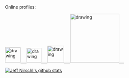 Online profiles:

<a href="https://orcid.org/0000-0001-6857-341X"><img src="https://orcid.org/assets/vectors/orcid.logo.icon.svg" alt="drawing" width="50"/>&nbsp;&nbsp;&nbsp;&nbsp;
<a href="https://www.researchgate.net/profile/Jeffrey_Nirschl/"><img src="https://svgshare.com/i/9pP.svg" alt="drawing" width="48"/>&nbsp;&nbsp;&nbsp;&nbsp;
<a href="https://twitter.com/jnirsch"><img src="https://res.cloudinary.com/importdata/image/upload/v1595012924/Twitter_Logo_Blue_gbtagu.png" alt="drawing" width="55"/>&nbsp;&nbsp;&nbsp;&nbsp;
<a href="https://www.linkedin.com/in/jeff-nirschl-56700918/"><img src="https://res.cloudinary.com/importdata/image/upload/v1595012354/linkedin_t9qiwy.png" alt="drawing" width="160"/>&nbsp;&nbsp;&nbsp;&nbsp;


[![Jeff Nirschl's github stats](https://github-readme-stats.vercel.app/api?username=jnirschl)](https://github.com/anuraghazra/github-readme-stats)
